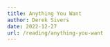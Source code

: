 ```yaml
---
title: Anything You Want
author: Derek Sivers
date: 2022-12-27
url: /reading/anything-you-want
---
```

